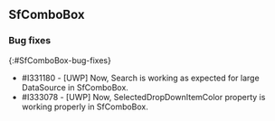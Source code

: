 ## SfComboBox

### Bug fixes
{:#SfComboBox-bug-fixes}

* \#I331180 - [UWP] Now, Search is working as expected for large DataSource in SfComboBox.
* \#I333078 - [UWP] Now, SelectedDropDownItemColor property is working properly in SfComboBox.
